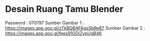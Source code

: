 # Desain Ruang Tamu Blender
Password : 070797
Sumber Gambar 1 : https://images.app.goo.gl/zTkBQBAFAgsSbRe87
Sumber Gambar 2 : https://images.app.goo.gl/fees91GDiZypUgB46

